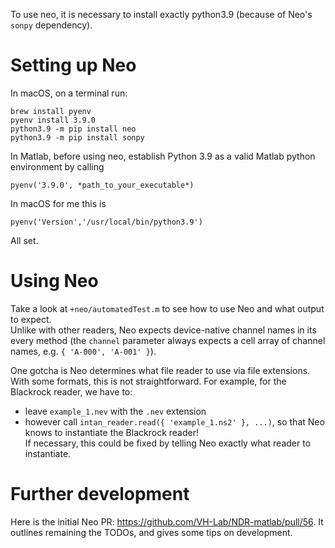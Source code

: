 To use neo, it is necessary to install exactly python3.9 (because of Neo's `sonpy` dependency).

# Setting up Neo

In macOS, on a terminal run:

```
brew install pyenv
pyenv install 3.9.0
python3.9 -m pip install neo
python3.9 -m pip install sonpy
```

In Matlab, before using neo, establish Python 3.9 as a valid Matlab python environment by calling

```
pyenv('3.9.0', *path_to_your_executable*)
```

In macOS for me this is

```
pyenv('Version','/usr/local/bin/python3.9')
```

All set.

# Using Neo

Take a look at `+neo/automatedTest.m` to see how to use Neo and what output to expect.  
Unlike with other readers, Neo expects device-native channel names in its every method (the `channel` parameter always expects a cell array of channel names, e.g. `{ 'A-000', 'A-001' }`).

One gotcha is Neo determines what file reader to use via file extensions.  
With some formats, this is not straightforward. For example, for the Blackrock reader, we have to:
- leave `example_1.nev` with the `.nev` extension
- however call `intan_reader.read({ 'example_1.ns2' }, ...)`,
so that Neo knows to instantiate the Blackrock reader!  
If necessary, this could be fixed by telling Neo exactly what reader to instantiate.

# Further development

Here is the initial Neo PR: https://github.com/VH-Lab/NDR-matlab/pull/56.
It outlines remaining the TODOs, and gives some tips on development.
